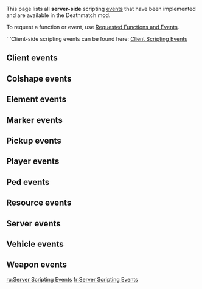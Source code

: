 <pageclass class="server"></pageclass> This page lists all **server-side** scripting [events](/docs/event.md "wikilink") that have been implemented and are available in the Deathmatch mod.

To request a function or event, use [Requested Functions and Events](/docs/requested_functions_and_events.md "wikilink").

'''Client-side scripting events can be found here: [Client Scripting Events](/docs/client_scripting_events.md "wikilink")

Client events
-------------

Colshape events
---------------

Element events
--------------

Marker events
-------------

Pickup events
-------------

Player events
-------------

Ped events
----------

Resource events
---------------

Server events
-------------

Vehicle events
--------------

Weapon events
-------------

[ru:Server Scripting Events](/docs/ru:server_scripting_events.md "wikilink") [fr:Server Scripting Events](/docs/fr:server_scripting_events.md "wikilink")
